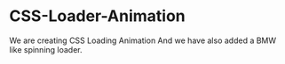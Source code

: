 # CSS-Loader-Animation
We are creating CSS Loading Animation
And we have also added a BMW like spinning loader.
